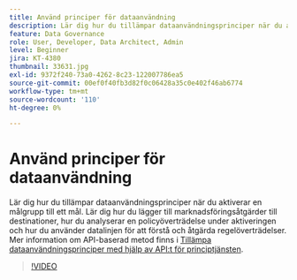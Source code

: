 ```yaml
---
title: Använd principer för dataanvändning
description: Lär dig hur du tillämpar dataanvändningsprinciper när du aktiverar en målgrupp till ett mål. Lär dig hur du lägger till marknadsföringsåtgärder till destinationer, hur du analyserar en policyöverträdelse under aktiveringen och hur du använder datalinjen för att förstå och åtgärda regelöverträdelser.
feature: Data Governance
role: User, Developer, Data Architect, Admin
level: Beginner
jira: KT-4380
thumbnail: 33631.jpg
exl-id: 9372f240-73a0-4262-8c23-122007786ea5
source-git-commit: 00ef0f40fb3d82f0c06428a35c0e402f46ab6774
workflow-type: tm+mt
source-wordcount: '110'
ht-degree: 0%

---
```


# Använd principer för dataanvändning

Lär dig hur du tillämpar dataanvändningsprinciper när du aktiverar en målgrupp till ett mål. Lär dig hur du lägger till marknadsföringsåtgärder till destinationer, hur du analyserar en policyöverträdelse under aktiveringen och hur du använder datalinjen för att förstå och åtgärda regelöverträdelser. Mer information om API-baserad metod finns i [Tillämpa dataanvändningsprinciper med hjälp av API:t för principtjänsten](https://experienceleague.adobe.com/docs/experience-platform/data-governance/enforcement/api-enforcement.html).

>[!VIDEO](https://video.tv.adobe.com/v/33631?learn=on)